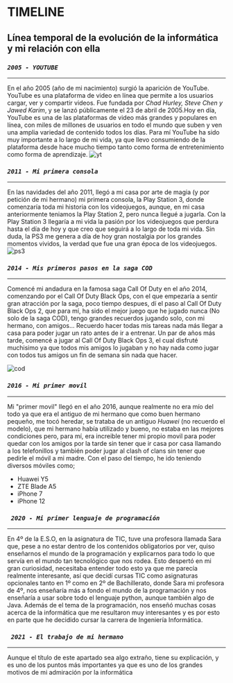 # **TIMELINE**
## **Línea temporal de la evolución de la informática y mi relación con ella**

### *```2005 - YOUTUBE```*
---
En el año 2005 (año de mi nacimiento) surgió la aparición de YouTube. YouTube es una plataforma de video en línea que permite a los usuarios cargar, ver y compartir videos. Fue fundada por *Chad Hurley, Steve Chen y Jawed Karim*, y se lanzó públicamente el 23 de abril de 2005.Hoy en día, YouTube es una de las plataformas de video más grandes y populares en línea, con miles de millones de usuarios en todo el mundo que suben y ven una amplia variedad de contenido todos los días. Para mí YouTube ha sido muy importante a lo largo de mi vida, ya que llevo consumiendo de la plataforma desde hace mucho tiempo tanto como forma de entretenimiento como forma de aprendizaje.
![yt](https://static.wikia.nocookie.net/logopedia/images/9/90/YouTube_logo_2005.svg/revision/latest?cb=20210722171257&path-prefix=es)

### *```2011 - Mi primera consola```*
---
En las navidades del año 2011, llegó a mi casa por arte de magia (y por petición de mi hermano) mi primera consola, la Play Station 3, donde comenzaría toda mi historia con los videojuegos, aunque, en mi casa anteriormente teniamos la Play Station 2, pero nunca llegué a jugarla. Con la Play Station 3 llegaría a mi vida la pasión por los videojuegos que perdura hasta el día de hoy y que creo que seguirá a lo largo de toda mi vida. Sin duda, la PS3 me genera a día de hoy gran nostalgia por los grandes momentos vividos, la verdad que fue una gran época de los videojuegos.
![ps3](https://upload.wikimedia.org/wikipedia/commons/thumb/d/d3/Sony-PlayStation-3-2001A-wController-L.jpg/1200px-Sony-PlayStation-3-2001A-wController-L.jpg)

### *```2014 - Mis primeros pasos en la saga COD```*
---
Comencé mi andadura en la famosa saga Call Of Duty en el año 2014, comenzando por el Call Of Duty Black Ops, con el que empezaría a sentir gran atracción por la saga, poco tiempo despues, dí el paso al Call Of Duty Black Ops 2, que para mí, ha sido el mejor juego que he jugado nunca (No solo de la saga COD), tengo grandes recuerdos jugando solo, con mi hermano, con amigos... Recuerdo hacer todas mis tareas nada más llegar a casa para poder jugar un rato antes de ir a entrenar. Un par de años más tarde, comencé a jugar al Call Of Duty Black Ops 3, el cual disfruté muchisimo ya que todos mis amigos lo jugaban y no hay nada como jugar con todos tus amigos un fin de semana sin nada que hacer.

![cod](https://i0.wp.com/imgs.hipertextual.com/wp-content/uploads/2015/06/Black-Ops-3.jpg?fit=1920%2C1080&quality=50&strip=all&ssl=1)

### *```2016 - Mi primer movil```*
---
Mi "primer movil" llegó en el año 2016, aunque realmente no era mío del todo ya que era el antiguo de mi hermano que como buen hermano pequeño, me tocó heredar, se trataba de un antiguo *Huawei* (no recuerdo el modelo), que mi hermano había utilizado y bueno, no estaba en las mejores condiciones pero, para mí, era increible tener mi propio movil para poder quedar con los amigos por la tarde sin tener que ir casa por casa llamando a los telefonillos y también poder jugar al clash of clans sin tener que pedirle el móvil a mi madre. Con el paso del tiempo, he ido teniendo diversos móviles como;

* Huawei Y5
* ZTE Blade A5
* iPhone 7
* iPhone 12

### *``` 2020 - Mi primer lenguaje de programación```*
---
En 4º de la E.S.O, en la asignatura de TIC, tuve una profesora llamada Sara que, pese a no estar dentro de los contenidos obligatorios por ver, quiso enseñarnos el mundo de la programación y explicarnos para todo lo que servía en el mundo tan tecnológico que nos rodea. Esto despertó en mi gran curiosidad, necesitaba entender todo esto ya que me parecía realmente interesante, así que decidí cursas TIC como asignaturas opcionales tanto en 1º como en 2º de Bachillerato, donde Sara mi profesora de 4º, nos enseñaría más a fondo el mundo de la programación y nos enseñaría a usar sobre todo el lenguaje python, aunque también algo de Java. Además de el tema de la programación, nos enseñó muchas cosas acerca de la informática que me resultaron muy interesantes y es por esto en parte que he decidido cursar la carrera de Ingeniería Informática.

### *``` 2021 - El trabajo de mi hermano```*
---
Aunque el título de este apartado sea algo extraño, tiene su explicación, y es uno de los puntos más importantes ya que es uno de los grandes motivos de mi admiración por la informática